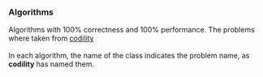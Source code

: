 <html>
<head>
	<title></title>
</head>
<body>
	<h3>Algorithms</h3>
	<div>
		Algorithms with 100% correctness and 100% performance. The problems where taken from
		<a href="https://codility.com/programmers/">codility</a>		
	</div>
	<br>
	<div>
		In each algorithm, the name of the class indicates the problem name, as <b>codility</b> has named them.
	</div>
</body>
</html>